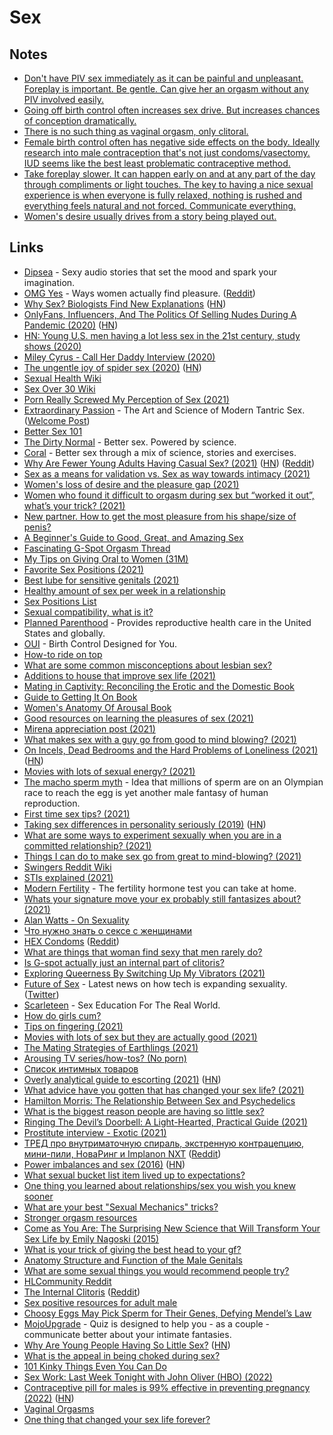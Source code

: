 # Sex

## Notes

- [Don't have PIV sex immediately as it can be painful and unpleasant. Foreplay is important. Be gentle. Can give her an orgasm without any PIV involved easily.](https://www.reddit.com/r/AskMen/comments/mehb1d/why_is_there_this_weird_perception_that_the_sex/)
- [Going off birth control often increases sex drive. But increases chances of conception dramatically.](https://www.reddit.com/r/sex/comments/mgliwt/i_went_off_of_birth_control_and_dear_god/)
- [There is no such thing as vaginal orgasm, only clitoral.](https://www.abc.net.au/health/features/stories/2014/10/28/4116350.htm)
- [Female birth control often has negative side effects on the body. Ideally research into male contraception that's not just condoms/vasectomy. IUD seems like the best least problematic contraceptive method.](https://twitter.com/nwilliams030/status/1381421499005943810)
- [Take foreplay slower. It can happen early on and at any part of the day through compliments or light touches. The key to having a nice sexual experience is when everyone is fully relaxed, nothing is rushed and everything feels natural and not forced. Communicate everything.](https://www.reddit.com/r/sexover30/comments/n39rs9/what_is_he_hitting_that_feels_so_good_aspot_or/)
- [Women's desire usually drives from a story being played out.](https://www.reddit.com/r/sexover30/comments/t2xr2p/any_advice_on_how_to_make_yourself_want_to_have/)

## Links

- [Dipsea](https://www.dipseastories.com/) - Sexy audio stories that set the mood and spark your imagination.
- [OMG Yes](https://www.omgyes.com/en/) - Ways women actually find pleasure. ([Reddit](https://www.reddit.com/r/sexover30/comments/l3s184/omgyes_website_questions/))
- [Why Sex? Biologists Find New Explanations](https://www.quantamagazine.org/why-sex-biologists-find-new-explanations-20200423) ([HN](https://news.ycombinator.com/item?id=22965767))
- [OnlyFans, Influencers, And The Politics Of Selling Nudes During A Pandemic (2020)](https://www.elle.com/culture/a32459935/onlyfans-sex-work-influencers/) ([HN](https://news.ycombinator.com/item?id=23179629))
- [HN: Young U.S. men having a lot less sex in the 21st century, study shows (2020)](https://news.ycombinator.com/item?id=23502427)
- [Miley Cyrus - Call Her Daddy Interview (2020)](https://www.youtube.com/watch?v=Q7RSbUk4I1g)
- [The ungentle joy of spider sex (2020)](https://knowablemagazine.org/article/living-world/2020/the-ungentle-joy-spider-sex) ([HN](https://news.ycombinator.com/item?id=24932342))
- [Sexual Health Wiki](https://www.reddit.com/r/sexover30/wiki/sexual_health)
- [Sex Over 30 Wiki](https://www.reddit.com/r/sexover30/wiki/index)
- [Porn Really Screwed My Perception of Sex (2021)](https://www.reddit.com/r/sexover30/comments/kp44ld/porn_really_screwed_my_perception_of_sex/)
- [Extraordinary Passion](https://moderntantra.blogspot.com/) - The Art and Science of Modern Tantric Sex. ([Welcome Post](https://moderntantra.blogspot.com/2013/09/welcome-to-extraordinary-passion.html))
- [Better Sex 101](https://moderntantra.blogspot.com/p/better-sex-101_21.html)
- [The Dirty Normal](http://www.thedirtynormal.com/) - Better sex. Powered by science.
- [Coral](https://getcoral.app/) - Better sex through a mix of science, stories and exercises.
- [Why Are Fewer Young Adults Having Casual Sex? (2021)](https://journals.sagepub.com/doi/full/10.1177/2378023121996854) ([HN](https://news.ycombinator.com/item?id=26329181)) ([Reddit](https://www.reddit.com/r/science/comments/lwuvpc/casual_sex_among_young_adults_has_declined_due_to/))
- [Sex as a means for validation vs. Sex as way towards intimacy (2021)](https://www.reddit.com/r/sexover30/comments/lxq2rr/sex_as_a_means_for_validation_vs_sex_as_way/)
- [Women's loss of desire and the pleasure gap (2021)](https://www.reddit.com/r/LowLibidoCommunity/comments/kjo53m/womens_loss_of_desire_and_the_pleasure_gap/)
- [Women who found it difficult to orgasm during sex but “worked it out”, what’s your trick? (2021)](https://www.reddit.com/r/sex/comments/m8euc5/women_who_found_it_difficult_to_orgasm_during_sex/)
- [New partner. How to get the most pleasure from his shape/size of penis?](https://www.reddit.com/r/sexover30/comments/me08vc/new_partner_how_to_get_the_most_pleasure_from_his/)
- [A Beginner's Guide to Good, Great, and Amazing Sex](https://www.reddit.com/r/sexover30/comments/71zp0s/a_beginners_guide_to_good_great_and_amazing_sex/)
- [Fascinating G-Spot Orgasm Thread](https://www.reddit.com/r/sexover30/comments/islp9p/fascinating_gspot_orgasm_thread/)
- [My Tips on Giving Oral to Women (31M)](https://www.reddit.com/r/sexover30/comments/gva63v/my_tips_on_giving_oral_to_women_31m/)
- [Favorite Sex Positions (2021)](https://www.reddit.com/r/sexover30/comments/mgiu55/best_sex_practices_of_the_week_favorite_sex/)
- [Best lube for sensitive genitals (2021)](https://www.reddit.com/r/sex/comments/mghvro/what_is_the_best_lube_for_sensitive_genitals/)
- [Healthy amount of sex per week in a relationship](https://www.reddit.com/r/sex/comments/mgfndk/what_would_you_say_is_a_healthy_amount_of_sex_per/)
- [Sex Positions List](https://sexpositions.club/)
- [Sexual compatibility, what is it?](https://twitter.com/QiaochuYuan/status/1378399565393502208)
- [Planned Parenthood](https://www.plannedparenthood.org/) - Provides reproductive health care in the United States and globally.
- [OUI](https://www.oui.us/) - Birth Control Designed for You.
- [How-to ride on top](https://www.reddit.com/r/sexover30/comments/mphoiq/howto_ride_on_top/)
- [What are some common misconceptions about lesbian sex?](https://www.reddit.com/r/sex/comments/mpymjp/questions_for_lesbians_what_are_some_common/)
- [Additions to house that improve sex life (2021)](https://www.reddit.com/r/sexover30/comments/mvozde/additions_to_house_that_improve_sex_life/)
- [Mating in Captivity: Reconciling the Erotic and the Domestic Book](https://www.goodreads.com/book/show/27485.Mating_in_Captivity)
- [Guide to Getting It On Book](https://www.goodreads.com/book/show/72834.Guide_to_Getting_It_On_)
- [Women's Anatomy Of Arousal Book](https://www.goodreads.com/book/show/7198255-women-s-anatomy-of-arousal)
- [Good resources on learning the pleasures of sex (2021)](https://www.reddit.com/r/sexover30/comments/mxqdfs/what_are_some_good/)
- [Mirena appreciation post (2021)](https://www.reddit.com/r/TheGirlSurvivalGuide/comments/n2t9hw/mirena_appreciation_post/)
- [What makes sex with a guy go from good to mind blowing? (2021)](https://www.reddit.com/r/sex/comments/n4e6pp/what_makes_sex_with_a_guy_go_from_good_to/)
- [On Incels, Dead Bedrooms and the Hard Problems of Loneliness (2021)](https://residentcontrarian.substack.com/p/on-incels-dead-bedrooms-and-the-hard) ([HN](https://news.ycombinator.com/item?id=27039498))
- [Movies with lots of sexual energy? (2021)](https://www.reddit.com/r/MovieSuggestions/comments/n4fm4i/movies_with_lots_of_sexual_energy/)
- [The macho sperm myth](https://aeon.co/amp/essays/the-idea-that-sperm-race-to-the-egg-is-just-another-macho-myth) - Idea that millions of sperm are on an Olympian race to reach the egg is yet another male fantasy of human reproduction.
- [First time sex tips? (2021)](https://www.reddit.com/r/sexover30/comments/n4o7ju/first_time_sex_tips/)
- [Taking sex differences in personality seriously (2019)](https://blogs.scientificamerican.com/beautiful-minds/taking-sex-differences-in-personality-seriously/) ([HN](https://news.ycombinator.com/item?id=27053720))
- [What are some ways to experiment sexually when you are in a committed relationship? (2021)](https://www.reddit.com/r/sexover30/comments/ncq7u3/what_are_some_ways_to_experiment_sexually_when/)
- [Things I can do to make sex go from great to mind-blowing? (2021)](https://www.reddit.com/r/sex/comments/nceldf/things_i_24f_can_do_to_make_sex_go_from_great_to/)
- [Swingers Reddit Wiki](https://www.reddit.com/r/Swingers/wiki/index)
- [STIs explained (2021)](https://www.reddit.com/r/Swingers/comments/nduu53/we_really_need_to_talk_about_stis/)
- [Modern Fertility](https://modernfertility.com/) - The fertility hormone test you can take at home.
- [Whats your signature move your ex probably still fantasizes about? (2021)](https://www.reddit.com/r/sexover30/comments/njdowx/whats_your_signature_move_your_ex_probably_still/)
- [Alan Watts - On Sexuality](https://www.youtube.com/watch?v=QCZCXY8_nDg)
- [Что нужно знать о сексе с женщинами](https://twitter.com/kiwi_ksu/status/1400476323584294914)
- [HEX Condoms](https://www.lelohex.com/hex-original) ([Reddit](https://www.reddit.com/r/sex/comments/nudwzu/for_men_can_you_really_not_feel_anything_when/))
- [What are things that woman find sexy that men rarely do?](https://www.reddit.com/r/sexover30/comments/nu4oju/what_are_some_things_that_i_can_try_to_get_my/)
- [Is G-spot actually just an internal part of clitoris?](https://www.reddit.com/r/sexover30/comments/nosd53/is_gspot_actually_just_an_internal_part_of/)
- [Exploring Queerness By Switching Up My Vibrators (2021)](https://futureofsex.net/sex-tech/exploring-queerness-by-switching-up-my-vibrators/)
- [Future of Sex](https://futureofsex.net/) - Latest news on how tech is expanding sexuality. ([Twitter](https://twitter.com/FutureofSex))
- [Scarleteen](https://www.scarleteen.com/) - Sex Education For The Real World.
- [How do girls cum?](https://www.reddit.com/r/NoStupidQuestions/comments/nyqpcf/how_do_girls_cum_what_comes_out_and_how_long_does/)
- [Tips on fingering (2021)](https://www.reddit.com/r/sexover30/comments/o6jp58/tips_on_fingering/)
- [Movies with lots of sex but they are actually good (2021)](https://www.reddit.com/r/MovieSuggestions/comments/o7eo4o/movies_with_lots_of_sex_but_they_are_actually_good/)
- [The Mating Strategies of Earthlings (2021)](https://overcast.fm/+KhqGVL-74)
- [Arousing TV series/how-tos? (No porn)](https://www.reddit.com/r/sexover30/comments/ofszim/arousing_tv_serieshowtos_no_porn/)
- [Список интимных товаров](https://twitter.com/vzrosly_content/status/1418190252452241409)
- [Overly analytical guide to escorting (2021)](https://knowingless.com/2021/10/19/becoming-a-whorelord-the-overly-analytical-guide-to-escorting/) ([HN](https://news.ycombinator.com/item?id=28924751))
- [What advice have you gotten that has changed your sex life? (2021)](https://www.reddit.com/r/sex/comments/qcnfzn/what_advice_have_you_gotten_that_has_changed_your/)
- [Hamilton Morris: The Relationship Between Sex and Psychedelics](https://www.youtube.com/watch?v=MQA81YwYI0c)
- [What is the biggest reason people are having so little sex?](https://twitter.com/willlowthewhisp/status/1453423456268296194)
- [Ringing The Devil’s Doorbell: A Light-Hearted, Practical Guide (2021)](https://johannestevans.medium.com/ringing-the-devils-doorbell-a-light-hearted-practical-guide-82dca6e9a576)
- [Prostitute interview - Exotic (2021)](https://www.youtube.com/watch?v=ItUUmukrKM0)
- [ТРЕД про внутриматочную спираль, экстренную контрацепцию, мини-пили, НоваРинг и Implanon NXT](https://twitter.com/doctorbataev/status/1297896119905783809) ([Reddit](https://www.reddit.com/r/AskARussian/comments/qv32o2/birth_controliuds/))
- [Power imbalances and sex (2016)](https://knowingless.com/2016/08/21/power-imbalances-and-sex/) ([HN](https://news.ycombinator.com/item?id=29580854))
- [What sexual bucket list item lived up to expectations?](https://www.reddit.com/r/AskMen/comments/rifg7s/what_sexual_bucket_list_item_lived_up_to/)
- [One thing you learned about relationships/sex you wish you knew sooner](https://www.reddit.com/r/AskWomen/comments/rp8y8n/what_is_the_one_thing_you_learned_about/)
- [What are your best "Sexual Mechanics" tricks?](https://www.reddit.com/r/sexover30/comments/rpcs0p/what_are_your_best_sexual_mechanics_tricks/)
- [Stronger orgasm resources](https://www.reddit.com/r/sexover30/comments/rqngdl/stronger_orgasm_resources_whats_worked_for_you_id/)
- [Come as You Are: The Surprising New Science that Will Transform Your Sex Life by Emily Nagoski (2015)](https://www.goodreads.com/book/show/22609341-come-as-you-are)
- [What is your trick of giving the best head to your gf?](https://www.reddit.com/r/AskMen/comments/s1k10o/what_is_your_trick_of_giving_the_best_head_to/)
- [Anatomy Structure and Function of the Male Genitals](https://www.youtube.com/playlist?list=PLIZ9tgpNSydo3RjOOv4RU4-ZwLCZ3SVWv)
- [What are some sexual things you would recommend people try?](https://www.reddit.com/r/sex/comments/sm9737/what_are_some_sexual_things_you_would_recommend/)
- [HLCommunity Reddit](https://www.reddit.com/r/HLCommunity/)
- [The Internal Clitoris](https://centerforeroticintelligence.org/internal-clitoris/) ([Reddit](https://www.reddit.com/r/sexover30/comments/srjig2/what_the_fuck_is_this_thing/))
- [Sex positive resources for adult male](https://www.reddit.com/r/sexover30/comments/sruhx6/sex_positive_resources_for_adult_male/)
- [Choosy Eggs May Pick Sperm for Their Genes, Defying Mendel’s Law](https://www.quantamagazine.org/choosy-eggs-may-pick-sperm-for-their-genes-defying-mendels-law-20171115/)
- [MojoUpgrade](https://mojoupgrade.com/) - Quiz is designed to help you - as a couple - communicate better about your intimate fantasies.
- [Why Are Young People Having So Little Sex?](https://www.theatlantic.com/magazine/archive/2018/12/the-sex-recession/573949/) ([HN](https://news.ycombinator.com/item?id=30385292))
- [What is the appeal in being choked during sex?](https://www.reddit.com/r/NoStupidQuestions/comments/sz0und/what_is_the_appeal_in_being_choked_during_sex/)
- [101 Kinky Things Even You Can Do](https://101kinkythings.com/)
- [Sex Work: Last Week Tonight with John Oliver (HBO) (2022)](https://www.youtube.com/watch?v=-gd8yUptg0Q)
- [Contraceptive pill for males is 99% effective in preventing pregnancy (2022)](https://www.reddit.com/r/Futurology/comments/tksxt4/a_99_effective_birth_control_pill_for_men_could/) ([HN](https://news.ycombinator.com/item?id=30796368))
- [Vaginal Orgasms](https://www.reddit.com/r/sexover30/comments/twhzkd/vaginal_orgasms/)
- [One thing that changed your sex life forever?](https://www.reddit.com/r/sex/comments/u05bc1/whats_the_one_thing_that_changed_your_sex_life/)